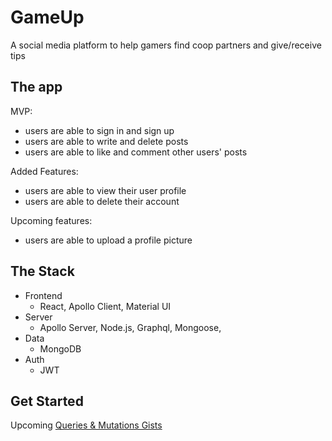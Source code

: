 # GameUp
A social media platform to help gamers find coop partners and give/receive tips

## The app

MVP:
- users are able to sign in and sign up
- users are able to write and delete posts
- users are able to like and comment other users' posts

Added Features:
- users are able to view their user profile
- users are able to delete their account

Upcoming features:
- users are able to upload a profile picture


## The Stack

* Frontend
    * React, Apollo Client, Material UI
* Server
    * Apollo Server, Node.js, Graphql, Mongoose, 
* Data
    * MongoDB
* Auth
    * JWT


## Get Started

Upcoming [Queries & Mutations Gists](https://)

